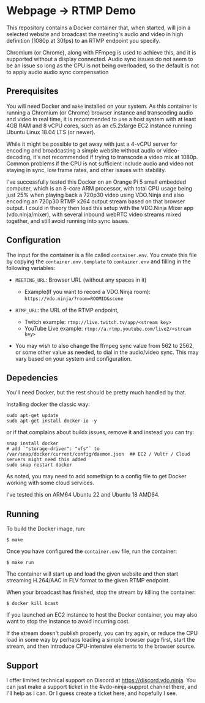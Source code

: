 # Webpage -> RTMP  Demo

This repository contains a Docker container that, when started, will join a selected website and broadcast the meeting's audio and video in high definition (1080p at 30fps) to an RTMP endpoint you specify.

Chromium (or Chrome), along with FFmpeg is used to achieve this, and it is supported without a display connected.  Audio sync issues do not seem to be an issue so long as the CPU is not being overloaded, so the default is not to apply audio audio sync compensation

## Prerequisites

You will need Docker and `make` installed on your system. As this container is running a Chromium (or Chrome) browser instance and transcoding audio and video in real time, it is recommended to use a host system with at least 4GB RAM and 8 vCPU cores, such as an c5.2xlarge EC2 instance running Ubuntu Linux 18.04 LTS (or newer).

While it might be possible to get away with just a 4-vCPU server for encoding and broadcasting a simple website without audio or video-decoding, it's not recommended if trying to transcode a video mix at 1080p. Common problems if the CPU is not sufficient include audio and video not staying in sync, low frame rates, and other issues with stability.

I've successfully tested this Docker on an Orange Pi 5 small embedded computer, which is an 8-core ARM processor, with total CPU usage being just 25% when playing back a 720p30 video using VDO.Ninja and also encoding an 720p30 RTMP x264 output stream based on that browser output. I could in theory then load this setup with the VDO.Ninja Mixer app (vdo.ninja/mixer), with several inbound webRTC video streams mixed together, and still avoid running into sync issues.

## Configuration

The input for the container is a file called `container.env`. You create this file by copying the `container.env.template` to `container.env` and filling in the following variables:
 
* `MEETING_URL`: Browser URL (without any spaces in it)
  * Example(If you want to record a VDO.Ninja room): `https://vdo.ninja/?room=ROOMID&scene`
 
* `RTMP_URL`: the URL of the RTMP endpoint,
  * Twitch example: `rtmp://live.twitch.tv/app/<stream key>`
  * YouTube Live example: `rtmp://a.rtmp.youtube.com/live2/<stream key>`
 
* You may wish to also change the ffmpeg sync value from 562 to 2562, or some other value as needed, to dial in the audio/video sync. This may vary based on your system and configuration. 

## Depedencies

You'll need Docker, but the rest should be pretty much handled by that. 

Installing docker the classic way:
```
sudo apt-get update
sudo apt-get install docker-io -y
```

or if that complains about buildx issues, remove it and instead you can try:
```
snap install docker
# add `"storage-driver": "vfs"` to /var/snap/docker/current/config/daemon.json  ## EC2 / Vultr / Cloud servers might need this added
sudo snap restart docker
```
As noted, you may need to add somethign to a config file to get Docker working with some cloud services.

I've tested this on ARM64 Ubuntu 22 and Ubuntu 18 AMD64. 

## Running

To build the Docker image, run:
 
```
$ make
```
 
Once you have configured the `container.env` file, run the container:
 
```
$ make run
```
 
The container will start up and load the given website and then start streaming H.264/AAC in FLV format to the given RTMP endpoint.

When your broadcast has finished, stop the stream by killing the container:

```
$ docker kill bcast
```

If you launched an EC2 instance to host the Docker container, you may also want to stop the instance to avoid incurring cost.

If the stream doesn't publish properly, you can try again, or reduce the CPU load in some way by perhaps loading a simple browser page first, start the stream, and then introduce CPU-intensive elements to the browser source.

## Support

I offer limited technical support on Discord at https://discord.vdo.ninja.  You can just make a support ticket in the #vdo-ninja-supprot channel there, and I'll help as I can. Or I guess create a ticket here, and hopefully I see.

